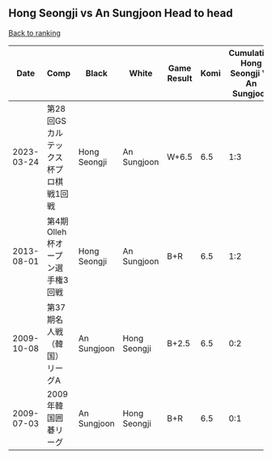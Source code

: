 ## Hong Seongji vs An Sungjoon Head to head

[Back to ranking](../../index.md)




| **Date** | **Comp** | **Black** | **White** | **Game Result** | **Komi** | **Cumulative Hong Seongji Vs An Sungjoon** | **Hong Seongji Streak** | **An Sungjoon Streak** | 
| --- | --- | --- | --- | --- | --- | --- | --- | --- |
| 2023-03-24 | 第28回GSカルテックス杯プロ棋戦1回戦 | Hong Seongji | An Sungjoon | W+6.5 | 6.5 | 1:3 | 0 | 1 | 
| 2013-08-01 | 第4期Olleh杯オープン選手権3回戦 | Hong Seongji | An Sungjoon | B+R | 6.5 | 1:2 | 1 | 0 | 
| 2009-10-08 | 第37期名人戦（韓国）リーグA | An Sungjoon | Hong Seongji | B+2.5 | 6.5 | 0:2 | 0 | 2 | 
| 2009-07-03 | 2009年韓国囲碁リーグ | An Sungjoon | Hong Seongji | B+R | 6.5 | 0:1 | 0 | 1 |




